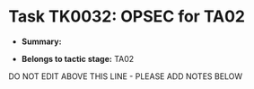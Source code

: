 # Task TK0032: OPSEC for TA02

* **Summary:** 

* **Belongs to tactic stage:** TA02

DO NOT EDIT ABOVE THIS LINE - PLEASE ADD NOTES BELOW